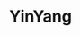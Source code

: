 ---
title: YinYang
github_link: https://github.com/qingwang/octopress-theme-yinyang
demo_preview: http://blog.due.io/2013/octopress-theme-yinyang/
demo_screenshot: 
description: |
  YinYang (??) is a minimal, responsive theme for Octopress. Based on Greyshade
---